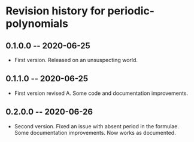 # Revision history for periodic-polynomials

## 0.1.0.0 -- 2020-06-25

* First version. Released on an unsuspecting world.

## 0.1.1.0 -- 2020-06-25

* First version revised A. Some code and documentation improvements.

## 0.2.0.0 -- 2020-06-26

* Second version. Fixed an issue with absent period in the formulae. Some documentation improvements. Now works as documented.

